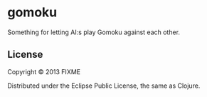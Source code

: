 # gomoku

Something for letting AI:s play Gomoku against each other.

## License

Copyright © 2013 FIXME

Distributed under the Eclipse Public License, the same as Clojure.
